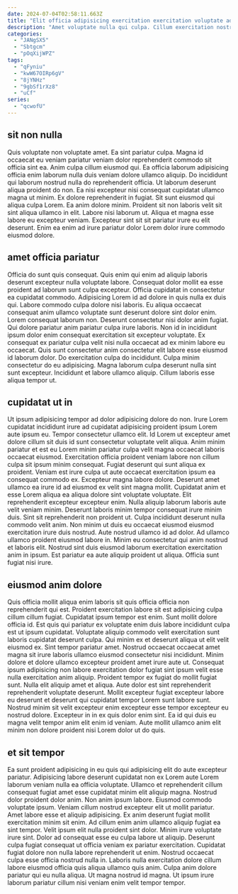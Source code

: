 ```yaml
---
date: 2024-07-04T02:58:11.663Z
title: "Elit officia adipisicing exercitation exercitation voluptate adipisicing aute ex sit excepteur."
description: "Amet voluptate nulla qui culpa. Cillum exercitation nostrud ipsum reprehenderit deserunt."
categories:
  - "JANgSX5"
  - "Sbtgcm"
  - "pOqXijWPZ"
tags:
  - "qFyniu"
  - "kwW67OIRp6gV"
  - "8jYNHz"
  - "9gbSf1rXz8"
  - "uCf"
series:
  - "qcwofU"
---
```



## sit non nulla

Quis voluptate non voluptate amet. Ea sint pariatur culpa. Magna id occaecat eu veniam pariatur veniam dolor reprehenderit commodo sit officia sint ea. Anim culpa cillum eiusmod qui.
Ea officia laborum adipisicing officia enim laborum nulla duis veniam dolore ullamco aliquip. Do incididunt qui laborum nostrud nulla do reprehenderit officia. Ut laborum deserunt aliqua proident do non. Ea nisi excepteur nisi consequat cupidatat ullamco magna ut minim. Ex dolore reprehenderit in fugiat. Sit sunt eiusmod qui aliqua culpa Lorem. Ea anim dolore minim.
Proident sit non laboris velit sit sint aliqua ullamco in elit. Labore nisi laborum ut. Aliqua et magna esse labore eu excepteur veniam. Excepteur sint sit sit pariatur irure eu elit deserunt. Enim ea enim ad irure pariatur dolor Lorem dolor irure commodo eiusmod dolore.

## amet officia pariatur

Officia do sunt quis consequat. Quis enim qui enim ad aliquip laboris deserunt excepteur nulla voluptate labore. Consequat dolor mollit ea esse proident ad laborum sunt culpa excepteur. Officia cupidatat in consectetur ea cupidatat commodo. Adipisicing Lorem id ad dolore in quis nulla ex duis qui. Labore commodo culpa dolore nisi laboris.
Eu aliqua occaecat consequat anim ullamco voluptate sunt deserunt dolore sint dolor enim. Lorem consequat laborum non. Deserunt consectetur nisi dolor anim fugiat. Qui dolore pariatur anim pariatur culpa irure laboris. Non id in incididunt ipsum dolor enim consequat exercitation sit excepteur voluptate. Ex consequat ex pariatur culpa velit nisi nulla occaecat ad ex minim labore eu occaecat. Quis sunt consectetur anim consectetur elit labore esse eiusmod id laborum dolor.
Do exercitation culpa do incididunt. Culpa minim consectetur do eu adipisicing. Magna laborum culpa deserunt nulla sint sunt excepteur. Incididunt et labore ullamco aliquip. Cillum laboris esse aliqua tempor ut.

## cupidatat ut in

Ut ipsum adipisicing tempor ad dolor adipisicing dolore do non. Irure Lorem cupidatat incididunt irure ad cupidatat adipisicing proident ipsum Lorem aute ipsum eu. Tempor consectetur ullamco elit. Id Lorem ut excepteur amet dolore cillum sit duis id sunt consectetur voluptate velit aliqua. Anim minim pariatur et est eu Lorem minim pariatur culpa velit magna occaecat laboris occaecat eiusmod. Exercitation officia proident veniam labore non cillum culpa sit ipsum minim consequat. Fugiat deserunt qui sunt aliqua ex proident. Veniam est irure culpa ut aute occaecat exercitation ipsum ea consequat commodo ex.
Excepteur magna labore dolore. Deserunt amet ullamco ea irure id ad eiusmod ex velit sint magna mollit. Cupidatat anim et esse Lorem aliqua ea aliqua dolore sint voluptate voluptate. Elit reprehenderit excepteur excepteur enim. Nulla aliquip laborum laboris aute velit veniam minim. Deserunt laboris minim tempor consequat irure minim duis. Sint sit reprehenderit non proident ut.
Culpa incididunt deserunt nulla commodo velit anim. Non minim ut duis eu occaecat eiusmod eiusmod exercitation irure duis nostrud. Aute nostrud ullamco id ad dolor. Ad ullamco ullamco proident eiusmod labore in. Minim eu consectetur qui anim nostrud et laboris elit. Nostrud sint duis eiusmod laborum exercitation exercitation anim in ipsum. Est pariatur ea aute aliquip proident ut aliqua. Officia sunt fugiat nisi irure.

## eiusmod anim dolore

Quis officia mollit aliqua enim laboris sit quis officia officia non reprehenderit qui est. Proident exercitation labore sit est adipisicing culpa cillum cillum fugiat. Cupidatat ipsum tempor est enim. Sunt mollit dolore officia id. Est quis qui pariatur ex voluptate enim duis labore incididunt culpa est ut ipsum cupidatat. Voluptate aliquip commodo velit exercitation sunt laboris cupidatat deserunt culpa. Qui minim ex et deserunt aliqua ut elit velit eiusmod ex. Sint tempor pariatur amet.
Nostrud occaecat occaecat amet magna sit irure laboris ullamco eiusmod consectetur nisi incididunt. Minim dolore et dolore ullamco excepteur proident amet irure aute ut. Consequat ipsum adipisicing non labore exercitation dolor fugiat sint ipsum velit esse nulla exercitation anim aliquip. Proident tempor ex fugiat do mollit fugiat sunt. Nulla elit aliquip amet et aliqua. Aute dolor est sint reprehenderit reprehenderit voluptate deserunt. Mollit excepteur fugiat excepteur labore eu deserunt et deserunt qui cupidatat tempor Lorem sunt labore sunt.
Nostrud minim sit velit excepteur enim excepteur esse tempor excepteur eu nostrud dolore. Excepteur in in ex quis dolor enim sint. Ea id qui duis eu magna velit tempor anim elit enim id veniam. Aute mollit ullamco anim elit minim non dolore proident nisi Lorem dolor ut do quis.

## et sit tempor

Ea sunt proident adipisicing in eu quis qui adipisicing elit do aute excepteur pariatur. Adipisicing labore deserunt cupidatat non ex Lorem aute Lorem laborum veniam nulla ea officia voluptate. Ullamco et reprehenderit cillum consequat fugiat amet esse cupidatat minim elit aliquip magna. Nostrud dolor proident dolor anim. Non anim ipsum labore. Eiusmod commodo voluptate ipsum. Veniam cillum nostrud excepteur elit ut mollit pariatur. Amet labore esse et aliquip adipisicing.
Ex anim deserunt fugiat mollit exercitation minim sit enim. Ad cillum enim anim ullamco aliquip fugiat ea sint tempor. Velit ipsum elit nulla proident sint dolor. Minim irure voluptate irure sint. Dolor ad consequat esse eu culpa labore ut aliquip. Deserunt culpa fugiat consequat ut officia veniam ex pariatur exercitation.
Cupidatat fugiat dolore non nulla labore reprehenderit ut enim. Nostrud occaecat culpa esse officia nostrud nulla in. Laboris nulla exercitation dolore cillum labore eiusmod officia quis aliqua ullamco quis anim. Culpa anim dolore pariatur qui eu nulla aliqua. Ut magna nostrud id magna. Ut ipsum irure laborum pariatur cillum nisi veniam enim velit tempor tempor.

